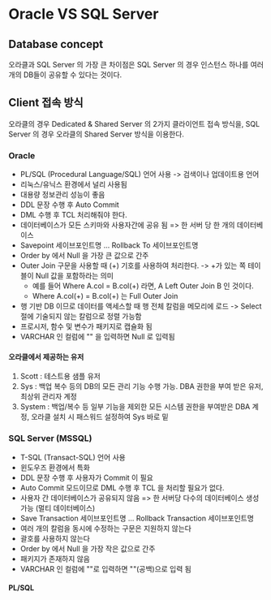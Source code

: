 # Oracle VS SQL Server
## Database concept
오라클과 SQL Server 의 가장 큰 차이점은 SQL Server 의 경우 인스턴스 하나를 여러 개의 DB들이 공유할 수 있다는 것이다.

## Client 접속 방식
오라클의 경우 Dedicated & Shared Server 의 2가지 클라이언트 접속 방식을,
SQL Server 의 경우 오라클의 Shared Server 방식을 이용한다.

### Oracle
- PL/SQL (Procedural Language/SQL) 언어 사용 -> 검색이나 업데이트용 언어
- 리눅스/유닉스 환경에서 널리 사용됨
- 대용량 정보관리 성능이 좋음
- DDL 문장 수행 후 Auto Commit
- DML 수행 후 TCL 처리해줘야 한다.
- 데이터베이스가 모든 스키마와 사용자간에 공유 됨 => 한 서버 당 한 개의 데이터베이스
- Savepoint 세이브포인트명 ... Rollback To 세이브포인트명
- Order by 에서 Null 을 가장 큰 값으로 간주
- Outer Join 구문을 사용할 때 (+) 기호를 사용하여 처리한다. -> +가 있는 쪽 테이블이 Null 값을 포함하라는 의미
  - 예를 들어 Where A.col = B.col(+) 라면, A Left Outer Join B 인 것이다.
  - Where A.col(+) = B.col(+) 는 Full Outer Join
- 행 기반 DB 이므로 데이터를 액세스할 때 행 전체 칼럼을 메모리에 로드 -> Select 절에 기술되지 않는 칼럼으로 정렬 가능함
- 프로시저, 함수 및 변수가 패키지로 캡슐화 됨
- VARCHAR 인 컬럼에 "" 을 입력하면 Null 로 입력됨



#### 오라클에서 제공하는 유저
1. Scott : 테스트용 샘플 유저
2. Sys : 백업 복수 등의 DB의 모든 관리 기능 수행 가능. DBA 권한을 부여 받은 유저, 최상위 관리자 계정
3. System : 백업/복수 등 일부 기능을 제외한 모든 시스템 권한을 부여받은 DBA 계정, 오라클 설치 시 패스워드 설정하여 Sys 바로 밑



### SQL Server (MSSQL)
- T-SQL (Transact-SQL) 언어 사용
- 윈도우즈 환경에서 특화
- DDL 문장 수행 후 사용자가 Commit 이 필요
- Auto Commit 모드이므로 DML 수행 후 TCL 을 처리할 필요가 없다.
- 사용자 간 데이터베이스가 공유되지 않음 => 한 서버당 다수의 데이터베이스 생성 가능 (멀티 데이터베이스)
- Save Transaction 세이브포인트명 ... Rollback Transaction 세이브포인트명
- 여러 개의 칼럼을 동시에 수정하는 구문은 지원하지 않는다
- 괄호를 사용하지 않는다
- Order by 에서 Null 을 가장 작은 값으로 간주
- 패키지가 존재하지 않음
- VARCHAR 인 컬럼에 ""로 입력하면 ""(공백)으로 입력 됨


#### PL/SQL

